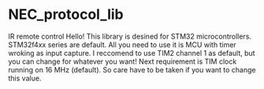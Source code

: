 # NEC_protocol_lib
IR remote control
Hello! This library is desined for STM32 microcontrollers. STM32f4xx series are default.
All you need to use it is MCU with timer wroking as input capture. I reccomend to use TIM2 channel 1 
as default, but you can change for whatever you want! Next requirement is TIM clock running on 16 MHz (default).
So care have to be taken if you want to change this value. 
